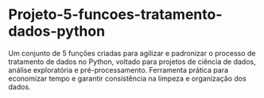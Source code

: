 # Projeto-5-funcoes-tratamento-dados-python
Um conjunto de 5 funções criadas para agilizar e padronizar o processo de tratamento de dados no Python, voltado para projetos de ciência de dados, análise exploratória e pré-processamento. Ferramenta prática para economizar tempo e garantir consistência na limpeza e organização dos dados.
